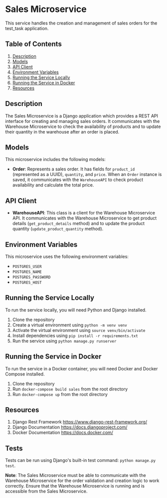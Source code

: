 # Sales Microservice
This service handles the creation and management of sales orders for the test_task application.

## Table of Contents
1. [Description](#description)
2. [Models](#models)
3. [API Client](#api-client)
4. [Environment Variables](#environment-variables)
5. [Running the Service Locally](#running-locally)
6. [Running the Service in Docker](#running-docker)
7. [Resources](#resources)

## Description <a name="description"/>
The Sales Microservice is a Django application which provides a REST API interface for creating and managing sales orders. It communicates with the Warehouse Microservice to check the availability of products and to update their quantity in the warehouse after an order is placed.

## Models <a name="models"/>
This microservice includes the following models:
- **Order**: Represents a sales order. It has fields for `product_id` (represented as a UUID), `quantity`, and `price`. When an `Order` instance is saved, it communicates with the `WarehouseAPI` to check product availability and calculate the total price.

## API Client <a name="api-client"/>
- **WarehouseAPI**: This class is a client for the Warehouse Microservice API. It communicates with the Warehouse Microservice to get product details (`get_product_details` method) and to update the product quantity (`update_product_quantity` method).

## Environment Variables <a name="environment-variables"/>
This microservice uses the following environment variables:
- `POSTGRES_USER`
- `POSTGRES_NAME`
- `POSTGRES_PASSWORD`
- `POSTGRES_HOST`

## Running the Service Locally <a name="running-locally"/>
To run the service locally, you will need Python and Django installed. 

1. Clone the repository
2. Create a virtual environment using `python -m venv venv`
3. Activate the virtual environment using `source venv/bin/activate`
4. Install dependencies using `pip install -r requirements.txt`
5. Run the service using `python manage.py runserver`

## Running the Service in Docker <a name="running-docker"/>
To run the service in a Docker container, you will need Docker and Docker Compose installed.

1. Clone the repository
2. Run `docker-compose build sales` from the root directory
3. Run `docker-compose up` from the root directory

## Resources <a name="resources"/>
1. Django Rest Framework https://www.django-rest-framework.org/
2. Django Documentation https://docs.djangoproject.com/
3. Docker Documentation https://docs.docker.com/

## Tests
Tests can be run using Django's built-in test command: `python manage.py test`.

**Note**: The Sales Microservice must be able to communicate with the Warehouse Microservice for the order validation and creation logic to work correctly. Ensure that the Warehouse Microservice is running and is accessible from the Sales Microservice.
